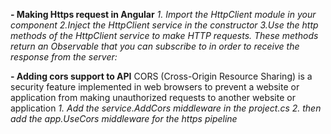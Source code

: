  **- Making Https request in Angular**
*1. Import the HttpClient module in your component*
*2.Inject the HttpClient service in the constructor*
*3.Use the http methods of the HttpClient service to make HTTP requests. These methods return an Observable that you can subscribe to in order to receive the response from the server:*

**- Adding cors support to API**
CORS (Cross-Origin Resource Sharing) is a security feature implemented in web browsers to prevent a website or application from making unauthorized requests to another website or application
*1. Add the service.AddCors middleware in the project.cs*
*2. then add the app.UseCors middleware for the https pipeline*
